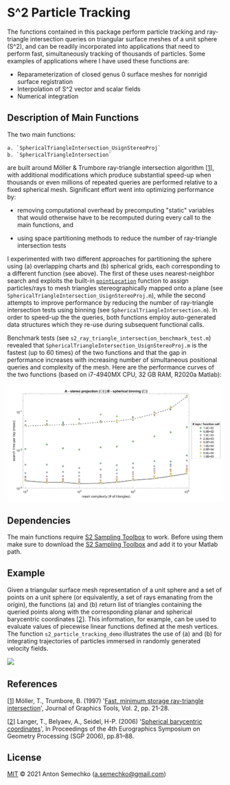 # S^2 Particle Tracking

The functions contained in this package perform particle tracking and ray-triangle intersection queries
on triangular surface meshes of a unit sphere (S^2), and can be readily incorporated into applications
that need to perform fast, simultaneously tracking of thousands of particles. Some examples of
applications where I have used these functions are:

  - Reparameterization of closed genus 0 surface meshes for nonrigid surface registration
  - Interpolation of S^2 vector and scalar fields 
  - Numerical integration  

## Description of Main Functions  

The two main functions:

	a. `SphericalTriangleIntersection_UsignStereoProj`
	b. `SphericalTriangleIntersection`

are built around Möller & Trumbore ray-triangle intersection algorithm [[1]], with additional
modifications which produce substantial speed-up when thousands or even millions of repeated 
queries are performed relative to a fixed spherical mesh. Significant effort went into optimizing
performance by:

- removing computational overhead by precomputing "static" variables that would otherwise have to be
recomputed during every call to the main functions, and

- using space partitioning methods to reduce the number of ray-triangle intersection tests 

I experimented with two different approaches for partitioning the sphere using (a) overlapping charts and (b)
spherical grids, each corresponding to a different function (see above). The first of these uses
nearest-neighbor search and exploits the built-in [`pointLocation`] function to assign particles/rays 
to mesh triangles stereographically mapped onto a plane (see `SphericalTriangleIntersection_UsignStereoProj.m`), 
while the second attempts to improve performance by reducing the number of ray-triangle intersection
tests using binning (see `SphericalTriangleIntersection.m`). In order to speed-up the the queries, both
functions employ auto-generated data structures which they re-use during subsequent functional calls.

Benchmark tests (see `s2_ray_triangle_intersection_benchmark_test.m`) revealed that
`SphericalTriangleIntersection_UsignStereoProj.m` is the fastest (up to 60 times) of the two functions
and that the gap in performance increases with increasing number of simultaneous positional queries and
complexity of the mesh. Here are the performance curves of the two functions (based on i7-4940MX CPU, 32 GB RAM, R2020a Matlab):

![](benchmark_performance_curves.jpg)

## Dependencies

The main functions require [S2 Sampling Toolbox] to work. Before using them make sure to download the
[S2 Sampling Toolbox] and add it to your Matlab path.

## Example
 
Given a triangular surface mesh representation of a unit sphere and a set of points on a unit sphere (or equivalently, a set of
rays emanating from the origin), the functions (a) and (b) return list of triangles containing the queried points
along with the corresponding planar and spherical barycentric coordinates [[2]]. This information, for example, can be used to 
evaluate values of piecewise linear functions defined at the mesh vertices. The function `s2_particle_tracking_demo`
illustrates the use of (a) and (b) for integrating trajectories of particles immersed in randomly generated velocity fields.
  
![](s2_particle_tracking_demo.gif)

## References

[[1]] Möller, T., Trumbore, B. (1997) '[Fast, minimum storage ray-triangle intersection]', Journal of Graphics Tools, Vol. 2, pp. 21-28.

[[2]] Langer, T., Belyaev, A., Seidel, H-P. (2006) '[Spherical barycentric coordinates]', In Proceedings of the 4th Eurographics Symposium on Geometry Processing (SGP 2006), pp.81–88. 


## License
[MIT] © 2021 Anton Semechko (a.semechko@gmail.com)


[1]: https://www.graphics.cornell.edu/pubs/1997/MT97.pdf
[2]: https://domino.mpi-inf.mpg.de/intranet/ag4/ag4publ.nsf/a58289c9ff876be5c125675300686234/9144c5ff262d3f9cc12571be00348ddf/$FILE/paper.pdf
[`pointLocation`]: https://www.mathworks.com/help/matlab/ref/triangulation.pointlocation.html
[S2 Sampling Toolbox]: https://github.com/AntonSemechko/S2-Sampling-Toolbox
[Fast, minimum storage ray-triangle intersection]: https://www.graphics.cornell.edu/pubs/1997/MT97.pdf
[Spherical barycentric coordinates]: https://domino.mpi-inf.mpg.de/intranet/ag4/ag4publ.nsf/a58289c9ff876be5c125675300686234/9144c5ff262d3f9cc12571be00348ddf/$FILE/paper.pdf
[MIT]: https://github.com/AntonSemechko/S2-Particle-Tracking/blob/master/LICENSE.md
